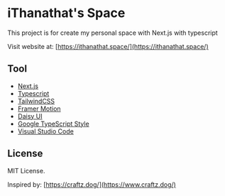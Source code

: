 # iThanathat's Space
This project is for create my personal space with Next.js with typescript

Visit website at: [https://ithanathat.space/](https://ithanathat.space/)

## Tool
- [Next.js](https://nextjs.org/)
- [Typescript](https://www.typescriptlang.org/)
- [TailwindCSS](https://tailwindcss.com/)
- [Framer Motion](https://www.framer.com/motion/)
- [Daisy UI](https://daisyui.com/)
- [Google TypeScript Style](https://github.com/google/gts)
- [Visual Studio Code](https://code.visualstudio.com/)

## License

MIT License.

Inspired by: [https://craftz.dog/](https://www.craftz.dog/)
